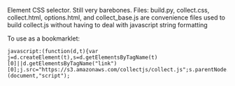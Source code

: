Element CSS selector. Still very barebones.
Files: build.py, collect.css, collect.html, options.html, and collect_base.js are convenience files used to build collect.js without having to deal with javascript string formatting

To use as a bookmarklet:

    javascript:(function(d,t){var j=d.createElement(t),s=d.getElementsByTagName(t)[0]||d.getElementsByTagName("link")[0];j.src="https://s3.amazonaws.com/collectjs/collect.js";s.parentNode.insertBefore(j,s);})(document,"script");
